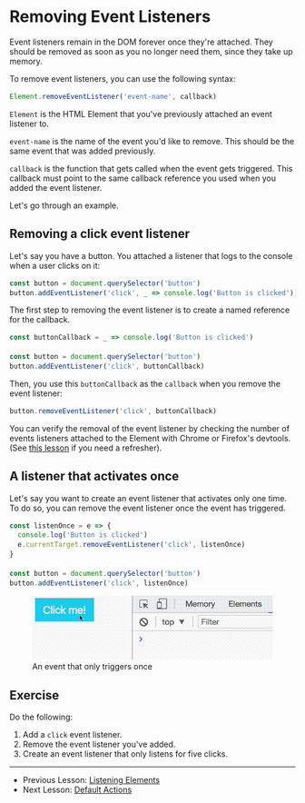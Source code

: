 # Removing Event Listeners

Event listeners remain in the DOM forever once they're attached. They should be removed as soon as you no longer need them, since they take up memory.

To remove event listeners, you can use the following syntax:

```js
Element.removeEventListener('event-name', callback)
```

`Element` is the HTML Element that you've previously attached an event listener to.

`event-name` is the name of the event you'd like to remove. This should be the same event that was added previously.

`callback` is the function that gets called when the event gets triggered. This callback must point to the same callback reference you used when you added the event listener.

Let's go through an example.

## Removing a click event listener

Let's say you have a button. You attached a listener that logs to the console when a user clicks on it:

```js
const button = document.querySelector('button')
button.addEventListener('click', _ => console.log('Button is clicked'))
```

The first step to removing the event listener is to create a named reference for the callback.

```js
const buttonCallback = _ => console.log('Button is clicked')

const button = document.querySelector('button')
button.addEventListener('click', buttonCallback)
```

Then, you use this `buttonCallback` as the `callback` when you remove the event listener:

```js
button.removeEventListener('click', buttonCallback)
```

You can verify the removal of the event listener by checking the number of events listeners attached to the Element with Chrome or Firefox's devtools. (See [this lesson](../04.events/01.events.md) if you need a refresher).

## A listener that activates once

Let's say you want to create an event listener that activates only one time. To do so, you can remove the event listener once the event has triggered.

```js
const listenOnce = e => {
  console.log('Button is clicked')
  e.currentTarget.removeEventListener('click', listenOnce)
}

const button = document.querySelector('button')
button.addEventListener('click', listenOnce)
```

<figure>
  <img src="../../images/events/remove/once.gif" alt="An event that only triggers once">
  <figcaption>An event that only triggers once</figcaption>
</figure>

## Exercise

Do the following:

1. Add a `click` event listener.
2. Remove the event listener you've added.
3. Create an event listener that only listens for five clicks.

---

- Previous Lesson: [Listening Elements](02.listening-element.md)
- Next Lesson: [Default Actions](04.default-actions.md)
